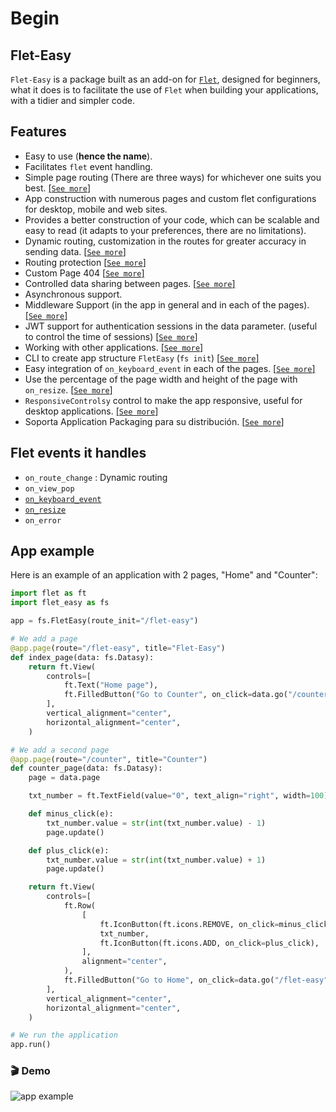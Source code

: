 # Begin

## Flet-Easy

`Flet-Easy` is a package built as an add-on for [`Flet`](https://github.com/flet-dev/flet), designed for beginners, what it does is to facilitate the use of `Flet` when building your applications, with a tidier and simpler code.

## Features

* Easy to use (**hence the name**).
* Facilitates `flet` event handling.
* Simple page routing (There are three ways) for whichever one suits you best. [[`See more`]](/flet-easy/0.2.0/dynamic-routes/)
* App construction with numerous pages and custom flet configurations for desktop, mobile and web sites.
* Provides a better construction of your code, which can be scalable and easy to read (it adapts to your preferences, there are no limitations).
* Dynamic routing, customization in the routes for greater accuracy in sending data. [[`See more`]](/flet-easy/0.2.0/dynamic-routes/#custom-validation)
* Routing protection [[`See more`]](/flet-easy/0.2.0/customized-app/route-protection/)
* Custom Page 404 [[`See more`]](/flet-easy/0.2.0/customized-app/page-404/)
* Controlled data sharing between pages. [[`See more`]](/flet-easy/0.2.0/data-sharing-between-pages/)
* Asynchronous support.
* Middleware Support (in the app in general and in each of the pages). [[`See more`]](/flet-easy/0.2.0/middleware/)
* JWT support for authentication sessions in the data parameter. (useful to control the time of sessions) [[`See more`]](/flet-easy/0.2.0/basic-jwt/)
* Working with other applications. [[`See more`]](/flet-easy/0.2.0/working-with-other-apps/)
* CLI to create app structure `FletEasy` (`fs init`) [[`See more`]](/flet-easy/0.2.0/cli-to-create-app/)
* Easy integration of `on_keyboard_event` in each of the pages. [[`See more`]](/flet-easy/0.2.0/events/keyboard-event/)
* Use the percentage of the page width and height of the page with `on_resize`. [[`See more`]](/flet-easy/0.2.0/events/on-resize/)
* `ResponsiveControlsy` control to make the app responsive, useful for desktop applications. [[`See more`]](/flet-easy/0.2.0/responsiveControlsy/)
* Soporta Application Packaging para su distribución. [[`See more`]](https://flet.dev/docs/publish)

## Flet events it handles

* `on_route_change` :  Dynamic routing
* `on_view_pop`
* [`on_keyboard_event`](/flet-easy/0.2.0/events/keyboard-event/)
* [`on_resize`](/flet-easy/0.2.0/events/on-resize/)
* `on_error`

## App example

Here is an example of an application with 2 pages, "Home" and "Counter":

```python hl_lines="4 7 19 50"
import flet as ft
import flet_easy as fs

app = fs.FletEasy(route_init="/flet-easy")

# We add a page
@app.page(route="/flet-easy", title="Flet-Easy")
def index_page(data: fs.Datasy):
    return ft.View(
        controls=[
            ft.Text("Home page"),
            ft.FilledButton("Go to Counter", on_click=data.go("/counter")),
        ],
        vertical_alignment="center",
        horizontal_alignment="center",
    )

# We add a second page
@app.page(route="/counter", title="Counter")
def counter_page(data: fs.Datasy):
    page = data.page

    txt_number = ft.TextField(value="0", text_align="right", width=100)

    def minus_click(e):
        txt_number.value = str(int(txt_number.value) - 1)
        page.update()

    def plus_click(e):
        txt_number.value = str(int(txt_number.value) + 1)
        page.update()

    return ft.View(
        controls=[
            ft.Row(
                [
                    ft.IconButton(ft.icons.REMOVE, on_click=minus_click),
                    txt_number,
                    ft.IconButton(ft.icons.ADD, on_click=plus_click),
                ],
                alignment="center",
            ),
            ft.FilledButton("Go to Home", on_click=data.go("/flet-easy")),
        ],
        vertical_alignment="center",
        horizontal_alignment="center",
    )

# We run the application
app.run()
```

### 🎬 **Demo**

![app example](assets/gifs/app-example.gif "app example")
